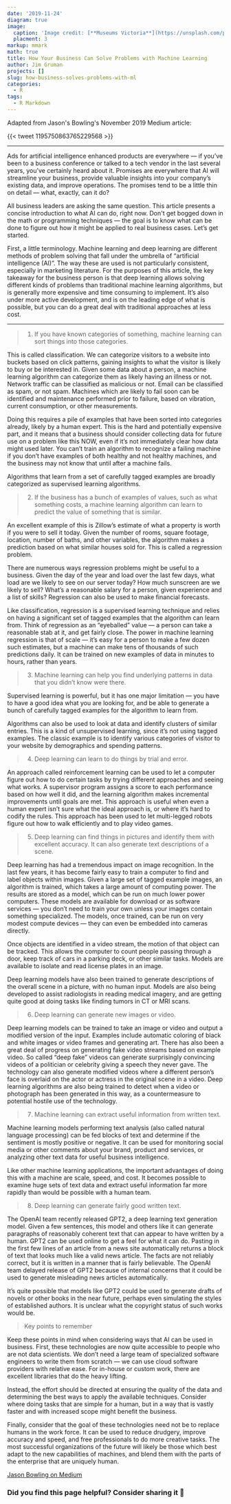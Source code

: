 ```yaml
---
date: '2019-11-24'
diagram: true
image: 
  caption: 'Image credit: [**Museums Victoria**](https://unsplash.com/photos/jc_WMrSJ8EY)'
  placment: 3
markup: mmark
math: true
title: How Your Business Can Solve Problems with Machine Learning
author: Jim Gruman
projects: []
slug: how-business-solves-problems-with-ml
categories:
  - R
tags:
  - R Markdown
---
```


Adapted from Jason's Bowling's November 2019 Medium article:

{{< tweet 1195750863765229568 >}}

---

Ads for artificial intelligence enhanced products are everywhere — if you’ve been to a business conference or talked to a tech vendor in the last several years, you’ve  certainly heard about it. Promises are everywhere that AI will streamline your business, provide valuable insights into your company’s existing data, and improve operations. The promises tend to be a little thin on detail — what, exactly, can it do?

All business leaders are asking the same question. This article presents a concise introduction to what AI can do, right now. Don't get bogged down in the math or programming techniques — the goal is to know what can be done to figure out how it might be applied to real business cases. Let’s get started.

First, a little terminology. Machine learning and deep learning are different methods of problem solving that fall under the umbrella of “artificial intelligence (AI)”. The way these are used is not particularly consistent, especially in marketing literature. For the purposes of this article, the key takeaway for the business person is that deep learning allows solving different kinds of problems than traditional machine learning algorithms, but is generally more expensive and time consuming to implement. It’s also under more active development, and is on the leading edge of what is possible, but you can do a great deal with traditional approaches at less cost.

---

> 1. If you have known categories of something, machine learning can sort things into those categories.

This is called classification. We can categorize visitors to a website into buckets based on click patterns, gaining insights to what the visitor is likely to buy or be interested in. Given some data about a person, a machine learning algorithm can categorize them as likely having an illness or not. Network traffic can be classified as malicious or not. Email can be classified as spam, or not spam. Machines which are likely to fail soon can be identified and maintenance performed prior to failure, based on vibration, current consumption, or other measurements.

Doing this requires a pile of examples that have been sorted into categories already, likely by a human expert. This is the hard and potentially expensive part, and it means that a business should consider collecting data for future use on a problem like this NOW, even if it’s not immediately clear how data might used later. You can’t train an algorithm to recognize a failing machine if you don’t have examples of both healthy and not healthy machines, and the business may not know that until after a machine fails.

Algorithms that learn from a set of carefully tagged examples are broadly categorized as supervised learning algorithms.

> 2. If the business has a bunch of examples of values, such as what something costs, a machine learning algorithm can learn to predict the value of something that is similar.

An excellent example of this is Zillow’s estimate of what a property is worth if you were to sell it today. Given the number of rooms, square footage, location, number of baths, and other variables, the algorithm makes a prediction based on what similar houses sold for. This is called a regression problem.

There are numerous ways regression problems might be useful to a business. Given the day of the year and load over the last few days, what load are we likely to see on our server today? How much sunscreen are we likely to sell? What’s a reasonable salary for a person, given experience and a list of skills? Regression can also be used to make financial forecasts.

Like classification, regression is a supervised learning technique and relies on having a significant set of tagged examples that the algorithm can learn from. Think of regression as an “eyeballed” value — a person can take a reasonable stab at it, and get fairly close. The power in machine learning regression is that of scale — it’s easy for a person to make a few dozen such estimates, but a machine can make tens of thousands of such predictions daily. It can be trained on new examples of data in minutes to hours, rather than years.

> 3. Machine learning can help you find underlying patterns in data that you didn’t know were there.

Supervised learning is powerful, but it has one major limitation — you have to have a good idea what you are looking for, and be able to generate a bunch of carefully tagged examples for the algorithm to learn from.

Algorithms can also be used to look at data and identify clusters of similar entries. This is a kind of unsupervised learning, since it’s not using tagged examples. The classic example is to identify various categories of visitor to your website by demographics and spending patterns.

> 4. Deep learning can learn to do things by trial and error.

An approach called reinforcement learning can be used to let a computer figure out how to do certain tasks by trying different approaches and seeing what works. A supervisor program assigns a score to each performance based on how well it did, and the learning algorithm makes incremental improvements until goals are met. This approach is useful when even a human expert isn’t sure what the ideal approach is, or where it’s hard to codify the rules. This approach has been used to let multi-legged robots figure out how to walk efficiently and to play video games.

> 5. Deep learning can find things in pictures and identify them with excellent accuracy. It can also generate text descriptions of a scene.

Deep learning has had a tremendous impact on image recognition. In the last few years, it has become fairly easy to train a computer to find and label objects within images. Given a large set of tagged example images, an algorithm is trained, which takes a large amount of computing power. The results are stored as a model, which can be run on much lower power computers. These models are available for download or as software services — you don’t need to train your own unless your images contain something specialized. The models, once trained, can be run on very modest compute devices — they can even be embedded into cameras directly.

Once objects are identified in a video stream, the motion of that object can be tracked. This allows the computer to count people passing through a door, keep track of cars in a parking deck, or other similar tasks. Models are available to isolate and read license plates in an image.

Deep learning models have also been trained to generate descriptions of the overall scene in a picture, with no human input. Models are also being developed to assist radiologists in reading medical imagery, and are getting quite good at doing tasks like finding tumors in CT or MRI scans.

> 6. Deep learning can generate new images or video.

Deep learning models can be trained to take an image or video and output a modified version of the input. Examples include automatic coloring of black and white images or video frames and generating art. There has also been a great deal of progress on generating fake video streams based on example video. So called “deep fake” videos can generate surprisingly convincing videos of a politician or celebrity giving a speech they never gave. The technology can also generate modified videos where a different person’s face is overlaid on the actor or actress in the original scene in a video.
Deep learning algorithms are also being trained to detect when a video or photograph has been generated in this way, as a countermeasure to potential hostile use of the technology.

> 7. Machine learning can extract useful information from written text.

Machine learning models performing text analysis (also called natural language processing) can be fed blocks of text and determine if the sentiment is mostly positive or negative. It can be used for monitoring social media or other comments about your brand, product and services, or analyzing other text data for useful business intelligence.

Like other machine learning applications, the important advantages of doing this with a machine are scale, speed, and cost. It becomes possible to examine huge sets of text data and extract useful information far more rapidly than would be possible with a human team.

> 8. Deep learning can generate fairly good written text.

The OpenAI team recently released GPT2, a deep learning text generation model. Given a few sentences, this model and others like it can generate paragraphs of reasonably coherent text that can appear to have written by a human. GPT2 can be used online to get a feel for what it can do. Pasting in the first few lines of an article from a news site automatically returns a block of text that looks much like a valid news article. The facts are not reliably correct, but it is written in a manner that is fairly believable. The OpenAI team delayed release of GPT2 because of internal concerns that it could be used to generate misleading news articles automatically.

It’s quite possible that models like GPT2 could be used to generate drafts of novels or other books in the near future, perhaps even simulating the styles of established authors. It is unclear what the copyright status of such works would be.

> Key points to remember

Keep these points in mind when considering ways that AI can be used in business. First, these technologies are now quite accessible to people who are not data scientists. We don’t need a large team of specialized software engineers to write them from scratch — we can use cloud software providers with relative ease. For in-house or custom work, there are excellent libraries that do the heavy lifting.

Instead, the effort should be directed at ensuring the quality of the data and determining the best ways to apply the available techniques. Consider where doing tasks that are simple for a human, but in a way that is vastly faster and with increased scope might benefit the business.

Finally, consider that the goal of these technologies need not be to replace humans in the work force. It can be used to reduce drudgery, improve accuracy and speed, and free professionals to do more creative tasks. The most successful organizations of the future will likely be those which best adapt to the new capabilities of machines, and blend them with the parts of the enterprise that are uniquely human.


[Jason Bowling on Medium](https://medium.com/@kb8rnu)

### Did you find this page helpful? Consider sharing it 🙌
